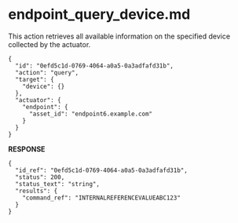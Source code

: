 
# endpoint_query_device.md

This action retrieves all available information on the specified device collected by the actuator.

```
{
  "id": "0efd5c1d-0769-4064-a0a5-0a3adfafd31b",
  "action": "query",
  "target": {
    "device": {}
  },
  "actuator": {
    "endpoint": {
      "asset_id": "endpoint6.example.com"
    }
  }
}
```

**RESPONSE**

```
{
  "id_ref": "0efd5c1d-0769-4064-a0a5-0a3adfafd31b",
  "status": 200,
  "status_text": "string",
  "results": {
    "command_ref": "INTERNALREFERENCEVALUEABC123"
  }
}
```
